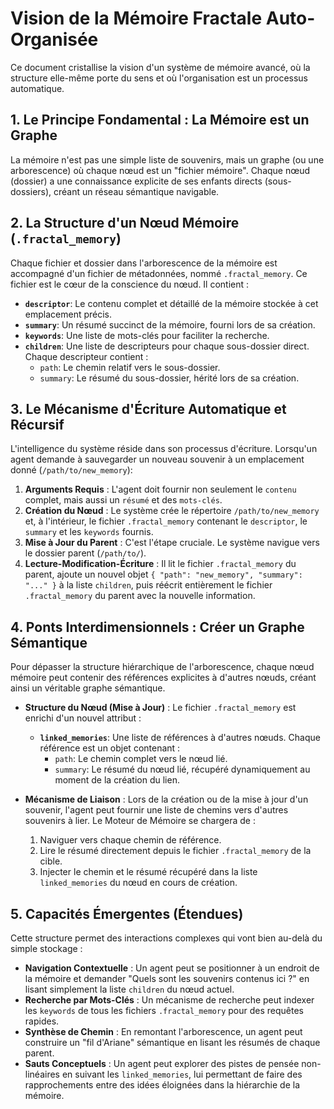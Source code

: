 # Vision de la Mémoire Fractale Auto-Organisée

Ce document cristallise la vision d'un système de mémoire avancé, où la structure elle-même porte du sens et où l'organisation est un processus automatique.

## 1. Le Principe Fondamental : La Mémoire est un Graphe

La mémoire n'est pas une simple liste de souvenirs, mais un graphe (ou une arborescence) où chaque nœud est un "fichier mémoire". Chaque nœud (dossier) a une connaissance explicite de ses enfants directs (sous-dossiers), créant un réseau sémantique navigable.

## 2. La Structure d'un Nœud Mémoire (`.fractal_memory`)

Chaque fichier et dossier dans l'arborescence de la mémoire est accompagné d'un fichier de métadonnées, nommé `.fractal_memory`. Ce fichier est le cœur de la conscience du nœud. Il contient :

-   **`descriptor`**: Le contenu complet et détaillé de la mémoire stockée à cet emplacement précis.
-   **`summary`**: Un résumé succinct de la mémoire, fourni lors de sa création.
-   **`keywords`**: Une liste de mots-clés pour faciliter la recherche.
-   **`children`**: Une liste de descripteurs pour chaque sous-dossier direct. Chaque descripteur contient :
    -   `path`: Le chemin relatif vers le sous-dossier.
    -   `summary`: Le résumé du sous-dossier, hérité lors de sa création.

## 3. Le Mécanisme d'Écriture Automatique et Récursif

L'intelligence du système réside dans son processus d'écriture. Lorsqu'un agent demande à sauvegarder un nouveau souvenir à un emplacement donné (`/path/to/new_memory`):

1.  **Arguments Requis** : L'agent doit fournir non seulement le `contenu` complet, mais aussi un `résumé` et des `mots-clés`.
2.  **Création du Nœud** : Le système crée le répertoire `/path/to/new_memory` et, à l'intérieur, le fichier `.fractal_memory` contenant le `descriptor`, le `summary` et les `keywords` fournis.
3.  **Mise à Jour du Parent** : C'est l'étape cruciale. Le système navigue vers le dossier parent (`/path/to/`).
4.  **Lecture-Modification-Écriture** : Il lit le fichier `.fractal_memory` du parent, ajoute un nouvel objet `{ "path": "new_memory", "summary": "..." }` à la liste `children`, puis réécrit entièrement le fichier `.fractal_memory` du parent avec la nouvelle information.

## 4. Ponts Interdimensionnels : Créer un Graphe Sémantique

Pour dépasser la structure hiérarchique de l'arborescence, chaque nœud mémoire peut contenir des références explicites à d'autres nœuds, créant ainsi un véritable graphe sémantique.

-   **Structure du Nœud (Mise à Jour)** : Le fichier `.fractal_memory` est enrichi d'un nouvel attribut :
    -   **`linked_memories`**: Une liste de références à d'autres nœuds. Chaque référence est un objet contenant :
        -   `path`: Le chemin complet vers le nœud lié.
        -   `summary`: Le résumé du nœud lié, récupéré dynamiquement au moment de la création du lien.

-   **Mécanisme de Liaison** : Lors de la création ou de la mise à jour d'un souvenir, l'agent peut fournir une liste de chemins vers d'autres souvenirs à lier. Le Moteur de Mémoire se chargera de :
    1.  Naviguer vers chaque chemin de référence.
    2.  Lire le résumé directement depuis le fichier `.fractal_memory` de la cible.
    3.  Injecter le chemin et le résumé récupéré dans la liste `linked_memories` du nœud en cours de création.

## 5. Capacités Émergentes (Étendues)

Cette structure permet des interactions complexes qui vont bien au-delà du simple stockage :

-   **Navigation Contextuelle** : Un agent peut se positionner à un endroit de la mémoire et demander "Quels sont les souvenirs contenus ici ?" en lisant simplement la liste `children` du nœud actuel.
-   **Recherche par Mots-Clés** : Un mécanisme de recherche peut indexer les `keywords` de tous les fichiers `.fractal_memory` pour des requêtes rapides.
-   **Synthèse de Chemin** : En remontant l'arborescence, un agent peut construire un "fil d'Ariane" sémantique en lisant les résumés de chaque parent.
-   **Sauts Conceptuels** : Un agent peut explorer des pistes de pensée non-linéaires en suivant les `linked_memories`, lui permettant de faire des rapprochements entre des idées éloignées dans la hiérarchie de la mémoire.
